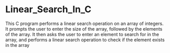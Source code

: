 # Linear_Search_In_C
This C program performs a linear search operation on an array of integers. It prompts the user to enter the size of the array, followed by the elements of the array. It then asks the user to enter an element to search for in the array, and performs a linear search operation to check if the element exists in the array
